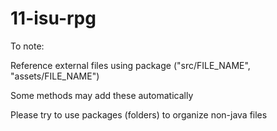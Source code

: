 # 11-isu-rpg

To note:

Reference external files using package ("src/FILE_NAME", "assets/FILE_NAME")

Some methods may add these automatically

Please try to use packages (folders) to organize non-java files
